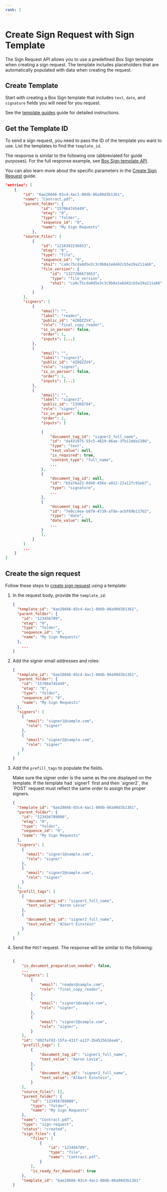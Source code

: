 ```yaml
---
rank: 2
---
```


# Create Sign Request with Sign Template

The Sign Request API allows you to use a predefined Box Sign
template when creating a sign request.
The template includes placeholders
that are automatically populated with data
when creating the request.

## Create Template

Start with creating a Box Sign template
that includes `text`, `date`,
and `signature` fields you will need for
you request.

See the [template guides][docuprep] guide
for detailed instructions.

## Get the Template ID

To send a sign request, you need to pass the ID
of the template you want to use.
List the templates to find the `template_id`.

<Samples id='get_templates' />

The response is similar to the following one
(abbreviated for guide purposes).
For the full response example, see
[Box Sign template API][template].

You can also learn more about the specific
parameters in the [Create Sign Request][signrequest] guide.

```json
"entries": [
    {
        "id": "6ae28666-03c4-4ac1-80db-06a90d3b1361",
        "name": "Contract.pdf",
        "parent_folder": {
                "id": "157064745449",
                "etag": "0",
                "type": "folder",
                "sequence_id": "0",
                "name": "My Sign Requests"
            },
        "source_files": [
            {
                "id": "1216382236853",
                "etag": "0",
                "type": "file",
                "sequence_id": "0",
                "sha1": "ca9c75cda0d5e3c3c9b0a1e6d42cb5e29a211ab6",
                "file_version": {
                    "id": "1327286673653",
                    "type": "file_version",
                    "sha1": "ca9c75cda0d5e3c3c9b0a1e6d42cb5e29a211ab6"
                }
            }
        ],
        "signers": [
            {
                "email": "",
                "label": "reader",
                "public_id": "4Z8QZZV4",
                "role": "final_copy_reader",
                "is_in_person": false,
                "order": 1,
                "inputs": [...]
            },
            {
                "email": "",
                "label": "signer1",
                "public_id": "4Z8QZZV4",
                "role": "signer",
                "is_in_person": false,
                "order": 1,
                "inputs": [...]
            },
            {
                "email": "",
                "label": "signer2",
                "public_id": "13VK8794",
                "role": "signer",
                "is_in_person": false,
                "order": 1,
                "inputs": [

                {
                    "document_tag_id": "signer2_full_name",
                    "id": "da431975-55c5-4629-86ae-3fb12dda1386",
                    "type": "text",
                    "text_value": null,
                    "is_required": true,
                    "content_type": "full_name",
                    ...
                },
                {
                    "document_tag_id": null,
                    "id": "b5a76a22-8d48-456e-a012-22a12fc91eb7",
                    "type": "signature",
                    ...
                },
                {
                    "document_tag_id": null,
                    "id": "7e0cc4ee-b878-4739-afde-acbf69b117b2",
                    "type": "date",
                    "date_value": null,
                    ...
                }
                ],
            }
        ]
        ...
    }
]
```

## Create the sign request

Follow these steps to [create sign request][signrequest] using a template:

1. In the request body, provide the `template_id`:

   ```json
   {
     "template_id": "6ae28666-03c4-4ac1-80db-06a90d3b1361",
     "parent_folder": {
       "id": "123456789",
       "etag": "0",
       "type": "folder",
       "sequence_id": "0",
       "name": "My Sign Requests"
     },
       ...
   }
   ```

1. Add the signer email addresses and roles:

   ```json
   {
     "template_id": "6ae28666-03c4-4ac1-80db-06a90d3b1361",
     "parent_folder": {
       "id": "157064745449",
       "etag": "0",
       "type": "folder",
       "sequence_id": "0",
       "name": "My Sign Requests"
     },
     "signers": [
       {
         "email": "signer1@sample.com",
         "role": "signer"
       },
       {
         "email": "signer2@sample.com",
         "role": "signer"
       }
     ]
   }
   ```

1. Add the `prefill_tags` to populate the fields.

   <Message>
   Make sure the signer order is the same as the one
   displayed on the template. If the template had `signer1`
   first and then `signer2`, the `POST` request must reflect
   the same order to assign the proper signers.
   </Message>

   ```json
   {
     "template_id": "6ae28666-03c4-4ac1-80db-06a90d3b1361",
     "parent_folder": {
       "id": "123456789000",
       "etag": "0",
       "type": "folder",
       "sequence_id": "0",
       "name": "My Sign Requests"
     },
     "signers": [
       {
         "email": "signer1@sample.com",
         "role": "signer"
       },
       {
         "email": "signer2@sample.com",
         "role": "signer"
       }
     ],
     "prefill_tags": [
       {
         "document_tag_id": "signer1_full_name",
         "text_value": "Aaron Levie"
       },
       {
         "document_tag_id": "signer2_full_name",
         "text_value": "Albert Einstein"
       }
     ]
   }
   ```

1. Send the `POST` request. The response will be similar to the following:

   ```json

   {
       "is_document_preparation_needed": false,
       ...
       "signers": [
           {
               "email": "reader@sample.com",
               "role": "final_copy_reader",
           },
           {
               "email": "signer1@sample.com",
               "role": "signer",
           },
           {
               "email": "signer2@sample.com",
               "role": "signer",
           }
       ],
       "id": "d02fefd2-15fa-431f-a127-2b4525616ae6",
       "prefill_tags": [
           {
               "document_tag_id": "signer1_full_name",
               "text_value": "Aaron Levie",
           },
           {
               "document_tag_id": "signer2_full_name",
               "text_value": "Albert Einstein",
           }
       ],
       "source_files": [],
       "parent_folder": {
           "id": "123456789000",
           "type": "folder",
           "name": "My Sign Requests"
       },
       "name": "Contract.pdf",
       "type": "sign-request",
       "status": "created",
       "sign_files": {
           "files": [
               {
                   "id": "123456789",
                   "type": "file",
                   "name": "Contract.pdf",
               }
           ],
           "is_ready_for_download": true
       },
       "template_id": "6ae28666-03c4-4ac1-80db-06a90d3b1361"
   }
   ```

[signrequest]: e://post-sign-requests
[docuprep]: https://support.box.com/hc/en-us/articles/4404094944915-Creating-templates
[parentfolder]: g://box-sign/create-sign-request#parent-folder
[signers]: g://box-sign/create-sign-request#signers
[template]: e://get-sign-templates#response-example

